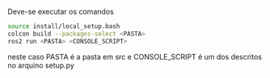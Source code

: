 Deve-se executar os comandos

```sh
source install/local_setup.bash
colcon build --packages-select <PASTA>
ros2 run <PASTA> <CONSOLE_SCRIPT>
```
neste caso PASTA é a pasta em src e CONSOLE_SCRIPT é um dos descritos no arquino setup.py
